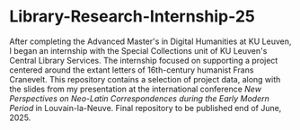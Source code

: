 # Library-Research-Internship-25
After completing the Advanced Master's in Digital Humanities at KU Leuven, I began an internship with the Special Collections unit of KU Leuven's Central Library Services. The internship focused on supporting a project centered around the extant letters of 16th-century humanist Frans Cranevelt. This repository contains a selection of project data, along with the slides from my presentation at the international conference _New Perspectives on Neo-Latin Correspondences during the Early Modern Period_ in Louvain-la-Neuve. Final repository to be published end of June, 2025.
